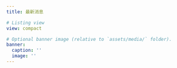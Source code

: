 ```yaml
---
title: 最新消息

# Listing view
view: compact

# Optional banner image (relative to `assets/media/` folder).
banner:
  caption: ''
  image: ''
---
```

